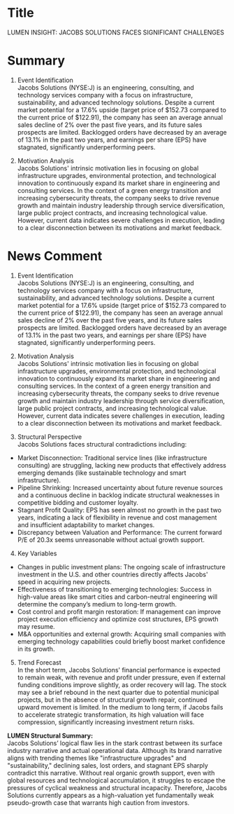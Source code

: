 # Title
LUMEN INSIGHT: JACOBS SOLUTIONS FACES SIGNIFICANT CHALLENGES

# Summary
1. Event Identification  
Jacobs Solutions (NYSE:J) is an engineering, consulting, and technology services company with a focus on infrastructure, sustainability, and advanced technology solutions. Despite a current market potential for a 17.6% upside (target price of $152.73 compared to the current price of $122.91), the company has seen an average annual sales decline of 2% over the past five years, and its future sales prospects are limited. Backlogged orders have decreased by an average of 13.1% in the past two years, and earnings per share (EPS) have stagnated, significantly underperforming peers.

2. Motivation Analysis  
Jacobs Solutions' intrinsic motivation lies in focusing on global infrastructure upgrades, environmental protection, and technological innovation to continuously expand its market share in engineering and consulting services. In the context of a green energy transition and increasing cybersecurity threats, the company seeks to drive revenue growth and maintain industry leadership through service diversification, large public project contracts, and increasing technological value. However, current data indicates severe challenges in execution, leading to a clear disconnection between its motivations and market feedback.

# News Comment
1. Event Identification  
Jacobs Solutions (NYSE:J) is an engineering, consulting, and technology services company with a focus on infrastructure, sustainability, and advanced technology solutions. Despite a current market potential for a 17.6% upside (target price of $152.73 compared to the current price of $122.91), the company has seen an average annual sales decline of 2% over the past five years, and its future sales prospects are limited. Backlogged orders have decreased by an average of 13.1% in the past two years, and earnings per share (EPS) have stagnated, significantly underperforming peers.

2. Motivation Analysis  
Jacobs Solutions' intrinsic motivation lies in focusing on global infrastructure upgrades, environmental protection, and technological innovation to continuously expand its market share in engineering and consulting services. In the context of a green energy transition and increasing cybersecurity threats, the company seeks to drive revenue growth and maintain industry leadership through service diversification, large public project contracts, and increasing technological value. However, current data indicates severe challenges in execution, leading to a clear disconnection between its motivations and market feedback.

3. Structural Perspective  
Jacobs Solutions faces structural contradictions including:  
- Market Disconnection: Traditional service lines (like infrastructure consulting) are struggling, lacking new products that effectively address emerging demands (like sustainable technology and smart infrastructure).  
- Pipeline Shrinking: Increased uncertainty about future revenue sources and a continuous decline in backlog indicate structural weaknesses in competitive bidding and customer loyalty.  
- Stagnant Profit Quality: EPS has seen almost no growth in the past two years, indicating a lack of flexibility in revenue and cost management and insufficient adaptability to market changes.  
- Discrepancy between Valuation and Performance: The current forward P/E of 20.3x seems unreasonable without actual growth support.

4. Key Variables  
- Changes in public investment plans: The ongoing scale of infrastructure investment in the U.S. and other countries directly affects Jacobs' speed in acquiring new projects.  
- Effectiveness of transitioning to emerging technologies: Success in high-value areas like smart cities and carbon-neutral engineering will determine the company’s medium to long-term growth.  
- Cost control and profit margin restoration: If management can improve project execution efficiency and optimize cost structures, EPS growth may resume.  
- M&A opportunities and external growth: Acquiring small companies with emerging technology capabilities could briefly boost market confidence in its growth.

5. Trend Forecast  
In the short term, Jacobs Solutions' financial performance is expected to remain weak, with revenue and profit under pressure, even if external funding conditions improve slightly, as order recovery will lag. The stock may see a brief rebound in the next quarter due to potential municipal projects, but in the absence of structural growth repair, continued upward movement is limited. In the medium to long term, if Jacobs fails to accelerate strategic transformation, its high valuation will face compression, significantly increasing investment return risks.

**LUMEN Structural Summary:**  
Jacobs Solutions’ logical flaw lies in the stark contrast between its surface industry narrative and actual operational data. Although its brand narrative aligns with trending themes like "infrastructure upgrades" and "sustainability," declining sales, lost orders, and stagnant EPS sharply contradict this narrative. Without real organic growth support, even with global resources and technological accumulation, it struggles to escape the pressures of cyclical weakness and structural incapacity. Therefore, Jacobs Solutions currently appears as a high-valuation yet fundamentally weak pseudo-growth case that warrants high caution from investors.
